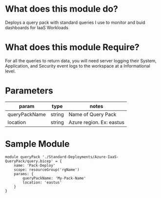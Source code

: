# What does this module do?
Deploys a query pack with standard queries I use to monitor and buid dashboards for IaaS Workloads

# What does this module Require?
For all the queries to return data, you will need server logging their System, Application, and Security event logs to the workspace at a Informational level.

# Parameters

param | type | notes
------|------|------
queryPackName | string | Name of Query Pack
location | string | Azure region.  Ex: eastus

# Sample Module

```
module queryPack './Standard-Deployments/Azure-IaaS-QueryPack/query.bicep' = {
    name: 'Pack-Deploy'
    scope: resourceGroup('rgName')
    params: {
        queryPackName: 'My-Pack-Name'
        location: 'eastus'
    }
}
```